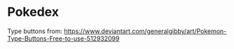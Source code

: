 # Pokedex

Type buttons from:
https://www.deviantart.com/generalgibby/art/Pokemon-Type-Buttons-Free-to-use-512932099
